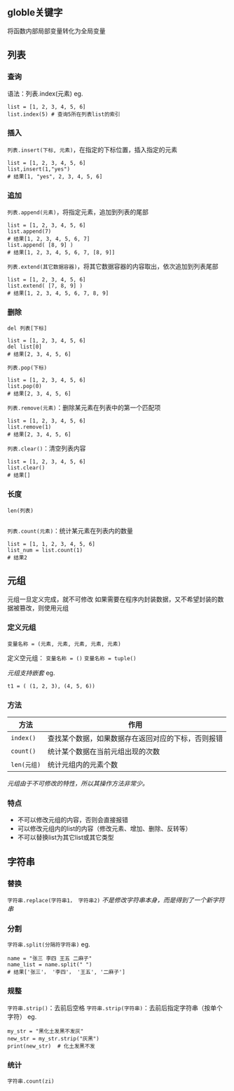 ## globle关键字
将函数内部局部变量转化为全局变量

## 列表
### 查询
语法：列表.index(元素)
eg.
```
list = [1, 2, 3, 4, 5, 6]
list.index(5) # 查询5所在列表list的索引
```

### 插入
`列表.insert(下标, 元素)`，在指定的下标位置，插入指定的元素
```
list = [1, 2, 3, 4, 5, 6]
list,insert(1,"yes")
# 结果[1, "yes", 2, 3, 4, 5, 6]
```

### 追加
`列表.append(元素)`，将指定元素，追加到列表的尾部
```
list = [1, 2, 3, 4, 5, 6]
list.append(7)
# 结果[1, 2, 3, 4, 5, 6, 7]
list.append( [8, 9] )
# 结果[1, 2, 3, 4, 5, 6, 7, [8, 9]]
```

`列表.extend(其它数据容器)`，将其它数据容器的内容取出，依次追加到列表尾部
```
list = [1, 2, 3, 4, 5, 6]
list.extend( [7, 8, 9] )
# 结果[1, 2, 3, 4, 5, 6, 7, 8, 9]
```

### 删除
`del 列表[下标]`
```
list = [1, 2, 3, 4, 5, 6]
del list[0]
# 结果[2, 3, 4, 5, 6]
```
`列表.pop(下标)`
```
list = [1, 2, 3, 4, 5, 6]
list.pop(0)
# 结果[2, 3, 4, 5, 6]
```
`列表.remove(元素)`：删除某元素在列表中的第一个匹配项
```
list = [1, 2, 3, 4, 5, 6]
list.remove(1)
# 结果[2, 3, 4, 5, 6]
```
`列表.clear()`：清空列表内容
```
list = [1, 2, 3, 4, 5, 6]
list.clear()
# 结果[]
```

### 长度
`len(列表)`
```

```
`列表.count(元素)`：统计某元素在列表内的数量
```
list = [1, 1, 2, 3, 4, 5, 6]
list_num = list.count(1)
# 结果2
```

## 元组
元组一旦定义完成，就不可修改
如果需要在程序内封装数据，又不希望封装的数据被篡改，则使用元组

### 定义元组
`变量名称 = (元素, 元素, 元素, 元素, 元素)`

定义空元组：
`变量名称 = ()`
`变量名称 = tuple()`

*元组支持嵌套*
eg.
```
t1 = ( (1, 2, 3), (4, 5, 6))
```

### 方法

| 方法        | 作用                        |
| --------- | ------------------------- |
| `index()` | 查找某个数据，如果数据存在返回对应的下标，否则报错 |
| `count()` | 统计某个数据在当前元组出现的次数          |
| `len(元组)` | 统计元组内的元素个数                |
*元组由于不可修改的特性，所以其操作方法非常少。*


### 特点
* 不可以修改元组的内容，否则会直接报错
* 可以修改元组内的list的内容（修改元素、增加、删除、反转等）
* 不可以替换list为其它list或其它类型


## 字符串
### 替换
`字符串.replace(字符串1， 字符串2)`
*不是修改字符串本身，而是得到了一个新字符串*

### 分割
`字符串.split(分隔符字符串)`
eg.
```
name = "张三 李四 王五 二麻子"
name_list = name.split(" ")
# 结果['张三'， '李四'， '王五', '二麻子']
```

### 规整
`字符串.strip()`：去前后空格
`字符串.strip(字符串)`：去前后指定字符串（按单个字符）
eg.
```
my_str = "黑化土发黑不发灰"
new_str = my_str.strip("灰黑")
print(new_str)  # 化土发黑不发
```

### 统计
`字符串.count(zi)`